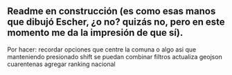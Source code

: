 ## Readme en construcción (es como esas manos que dibujó Escher, ¿o no? quizás no, pero en este momento me da la impresión de que sí).

Por hacer:
recordar opciones
que centre la comuna o algo asi
que manteniendo presionado shift se puedan combinar filtros
actualiza geojson cuarentenas
agregar ranking nacional